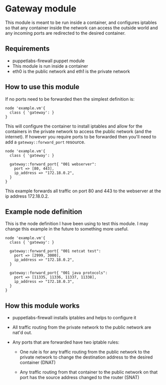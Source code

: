 # Gateway module
This module is meant to be run inside a container, and configures iptables so that any container inside the network can access the outside world and any incoming ports are redirected to the desired container.

## Requirements
- puppetlabs-firewall puppet module
- This module is run inside a container
- eth0 is the public network and eth1 is the private network

## How to use this module
If no ports need to be forwarded then the simplest definition is:

```puppet
node 'example.vm'{
  class { 'gateway': }
}
```
This will configure the container to install iptables and allow for the containers in the private network to access the public network (and the internet). If however you require ports to be forwarded then you'll need to add a `gateway::forward_port` resource.

```puppet
node 'example.vm'{
  class { 'gateway': }

  gateway::forward_port{ "001 webserver":
    port => [80, 443],
    ip_address => "172.18.0.2",
  }
}
```
This example forwards all traffic on port 80 and 443 to the webserver at the ip address 172.18.0.2.

## Example node definition
This is the node definition I have been using to test this module. I may change this example in the future to something more useful.

```puppet
node 'example.vm'{
  class { 'gateway': }

  gateway::forward_port{ "001 netcat test":
    port => [2999, 3000],
    ip_address => "172.18.0.2",
  }

  gateway::forward_port{ "001 java protocols":
    port => [11335, 11336, 11337, 11338],
    ip_address => "172.18.0.3",
  }
}
```

## How this module works
- puppetlabs-firewall installs iptables and helps to configure it

- All traffic routing from the private network to the public network are nat'd out.

- Any ports that are forwarded have two iptable rules:

  - One rule is for any traffic routing from the public network to the private network to change the destination address to the desired container (DNAT)

  - Any traffic routing from that container to the public network on that port has the source address changed to the router (SNAT)

